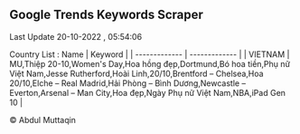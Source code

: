 

## Google Trends Keywords Scraper 
 
Last Update 20-10-2022 , 05:54:06

Country List :
 Name  | Keyword |
| ------------- | ------------- |
| VIETNAM | MU,Thiệp 20-10,Women's Day,Hoa hồng đẹp,Dortmund,Bó hoa tiền,Phụ nữ Việt Nam,Jesse Rutherford,Hoài Linh,20/10,Brentford – Chelsea,Hoa 20/10,Elche – Real Madrid,Hải Phòng – Bình Dương,Newcastle – Everton,Arsenal – Man City,Hoa đẹp,Ngày Phụ nữ Việt Nam,NBA,iPad Gen 10 |



© Abdul Muttaqin 
